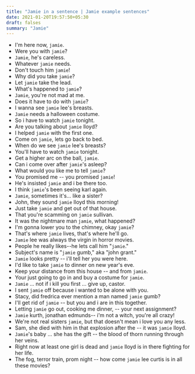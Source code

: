 ```yaml
---
title: "Jamie in a sentence | Jamie example sentences"
date: 2021-01-20T19:57:50+05:30
draft: falses
summary: "Jamie"
---
```

- I'm here now, `jamie`.
- Were you with `jamie`?
- `Jamie`, he's careless.
- Whatever `jamie` needs.
- Don't touch him `jamie`!
- Why did you take `jamie`?
- Let `jamie` take the lead.
- What's happened to `jamie`?
- `Jamie`, you're not mad at me.
- Does it have to do with `jamie`?
- I wanna see `jamie` lee's breasts.
- `Jamie` needs a halloween costume.
- So i have to watch `jamie` tonight.
- Are you talking about `jamie` lloyd?
- I helped `jamie` with the first one.
- Come on `jamie`, lets go back to bed.
- When do we see `jamie` lee's breasts?
- You'll have to watch `jamie` tonight.
- Get a higher arc on the ball, `jamie`.
- Can i come over after `jamie`'s asleep?
- What would you like me to tell `jamie`?
- You promised me -- you promised `jamie`!
- He's insisted `jamie` and i be there too.
- I think `jamie`'s been seeing karl again.
- `Jamie`, sometimes it's... like a sister?
- John, they sound `jamie` lloyd this morning!
- Just take `jamie` and get out of that house.
- That you're scamming on `jamie` sullivan.
- It was the nightmare man `jamie`, what happened?
- I'm gonna lower you to the chimney, okay `jamie`?
- That's where `jamie` lives, that's where he'll go.
- `Jamie` lee was always the virgin in horror movies.
- People he really likes--he lets call him "`jamie`."
- Subject's name is "`jamie` gumb," aka "john grant."
- `Jamie` looks pretty -- i'll tell her you were here.
- I'd like to take `jamie` to dinner on new year's eve.
- Keep your distance from this house -- and from `jamie`.
- Your just going to go in and buy a costume for `jamie`.
- `Jamie` ... not if i kill you first ... give up, castor.
- I sent `jamie` off because i wanted to be alone with you.
- Stacy, did fredrica ever mention a man named `jamie` gumb?
- I'll get rid of `jamie` -- but you and i are in this together.
- Letting `jamie` go out, cooking me dinner, -- your next assignment?
- `Jamie` kurth, jonathan edmunds-- i'm not a witch, you're all crazy!
- We're not real sisters `jamie`, but that doesn't mean i love you any less.
- Sam, she died with him in that explosion after the -- it was `jamie` lloyd.
- `Jamie`'s baby ... she has the gift -- the blood of thorn running through her veins.
- Right now at least one girl is dead and `jamie` lloyd is in there fighting for her life.
- The fog, terror train, prom night -- how come `jamie` lee curtis is in all these movies?
                 
